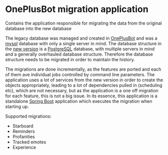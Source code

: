 # OnePlusBot migration application
Contains the application responsible for migrating the data from the original database into the new database

The legacy database was managed and created in [OnePlusBot](https://github.com/Rithari/OnePlusBot) and was a [mysql](https://www.mysql.com/) database with only a single server in mind. The database structure in the [new version](https://github.com/Sheldan/OnePlusBot) is a [PostgreSQL](https://www.postgresql.org/) database, with multiple servers in mind and a generally overhauled database structure. Therefore the database structure needs to be migrated in order to maintain the history.

The migrations are done incrementally, as the features are ported and each of them ave individual jobs controlled by command line parameters.
The application uses a lot of services from the new version in order to create the objects appropriately, leading to a lot of dependencies pulled in (scheduling etc), which are not necessary, but as the application is a one off migration for each feature, this is not a big issue.
In its essence, this application is a standalone [Spring Boot](https://spring.io/projects/spring-boot) application which executes the migration when starting up.

Supported migrations: 
* Starboard
* Reminders
* Profanities
* Tracked emotes 
* Experience